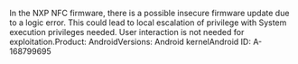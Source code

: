 In the NXP NFC firmware, there is a possible insecure firmware update due to a logic error. This could lead to local escalation of privilege with System execution privileges needed. User interaction is not needed for exploitation.Product: AndroidVersions: Android kernelAndroid ID: A-168799695